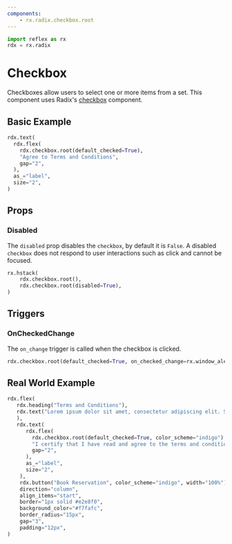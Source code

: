 ```yaml
---
components:
    - rx.radix.checkbox.root
---
```


```python exec
import reflex as rx
rdx = rx.radix
```


# Checkbox

Checkboxes allow users to select one or more items from a set. This component uses Radix's [checkbox](https://radix-ui.com/primitives/docs/components/checkbox) component.

## Basic Example

```python demo
rdx.text(
  rdx.flex(
    rdx.checkbox.root(default_checked=True),
    "Agree to Terms and Conditions", 
    gap="2",
  ),
  as_="label",
  size="2",
)
```

## Props

### Disabled

The `disabled` prop disables the `checkbox`, by default it is `False`. A disabled `checkbox` does not respond to user interactions such as click and cannot be focused.

```python demo
rx.hstack(
    rdx.checkbox.root(),
    rdx.checkbox.root(disabled=True),
)
```

## Triggers

### OnCheckedChange

The `on_change` trigger is called when the checkbox is clicked. 
```python demo
rdx.checkbox.root(default_checked=True, on_checked_change=rx.window_alert("Checked!"))
```


## Real World Example


```python demo
rdx.flex(
   rdx.heading("Terms and Conditions"),
   rdx.text("Lorem ipsum dolor sit amet, consectetur adipiscing elit. Sed neque elit, tristique placerat feugiat ac, facilisis vitae arcu. Proin eget egestas augue. Praesent ut sem nec arcu 'pellentesque aliquet. Duis dapibus diam vel metus tempus vulputate.",
   ),
   rdx.text(
      rdx.flex(
        rdx.checkbox.root(default_checked=True, color_scheme="indigo"),
        "I certify that I have read and agree to the terms and conditions for this reservation.", 
        gap="2",
      ),
      as_="label",
      size="2",
    ),
    rdx.button("Book Reservation", color_scheme="indigo", width="100%"),
    direction="column",
    align_items="start",
    border="1px solid #e2e8f0",
    background_color="#f7fafc",
    border_radius="15px",
    gap="3",
    padding="12px",
)
```